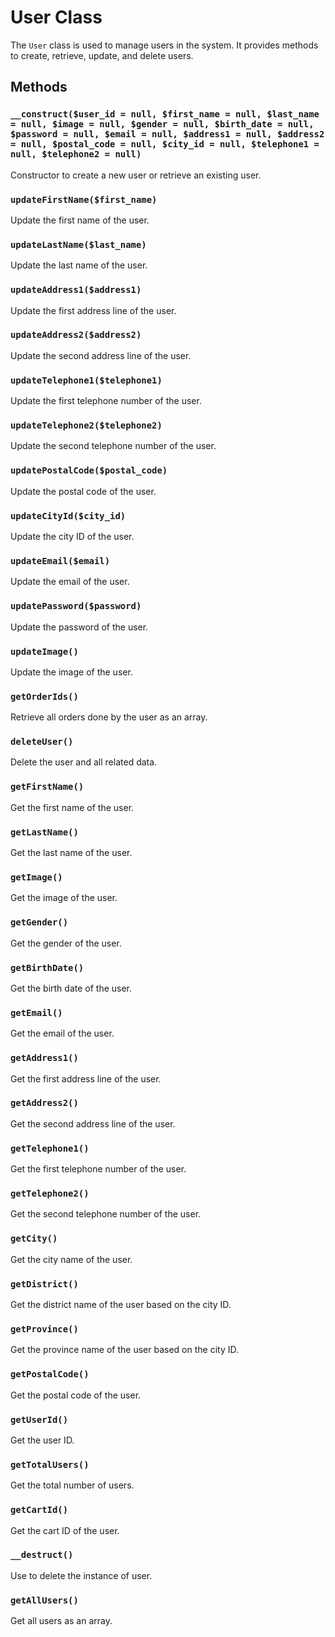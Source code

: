 # User Class

The `User` class is used to manage users in the system. It provides methods to create, retrieve, update, and delete users.

## Methods

### `__construct($user_id = null, $first_name = null, $last_name = null, $image = null, $gender = null, $birth_date = null, $password = null, $email = null, $address1 = null, $address2 = null, $postal_code = null, $city_id = null, $telephone1 = null, $telephone2 = null)`
Constructor to create a new user or retrieve an existing user.

### `updateFirstName($first_name)`
Update the first name of the user.

### `updateLastName($last_name)`
Update the last name of the user.

### `updateAddress1($address1)`
Update the first address line of the user.

### `updateAddress2($address2)`
Update the second address line of the user.

### `updateTelephone1($telephone1)`
Update the first telephone number of the user.

### `updateTelephone2($telephone2)`
Update the second telephone number of the user.

### `updatePostalCode($postal_code)`
Update the postal code of the user.

### `updateCityId($city_id)`
Update the city ID of the user.

### `updateEmail($email)`
Update the email of the user.

### `updatePassword($password)`
Update the password of the user.

### `updateImage()`
Update the image of the user.

### `getOrderIds()`
Retrieve all orders done by the user as an array.

### `deleteUser()`
Delete the user and all related data.

### `getFirstName()`
Get the first name of the user.

### `getLastName()`
Get the last name of the user.

### `getImage()`
Get the image of the user.

### `getGender()`
Get the gender of the user.

### `getBirthDate()`
Get the birth date of the user.

### `getEmail()`
Get the email of the user.

### `getAddress1()`
Get the first address line of the user.

### `getAddress2()`
Get the second address line of the user.

### `getTelephone1()`
Get the first telephone number of the user.

### `getTelephone2()`
Get the second telephone number of the user.

### `getCity()`
Get the city name of the user.

### `getDistrict()`
Get the district name of the user based on the city ID.

### `getProvince()`
Get the province name of the user based on the city ID.

### `getPostalCode()`
Get the postal code of the user.

### `getUserId()`
Get the user ID.

### `getTotalUsers()`
Get the total number of users.

### `getCartId()`
Get the cart ID of the user.

### `__destruct()`
Use to delete the instance of user.

### `getAllUsers()`
Get all users as an array.
